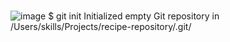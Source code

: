 ### 
![image](https://user-images.githubusercontent.com/120424552/208322226-4b23848b-517a-4c1c-aad4-9555b63aefae.png)
$ git init
Initialized empty Git repository in /Users/skills/Projects/recipe-repository/.git/
